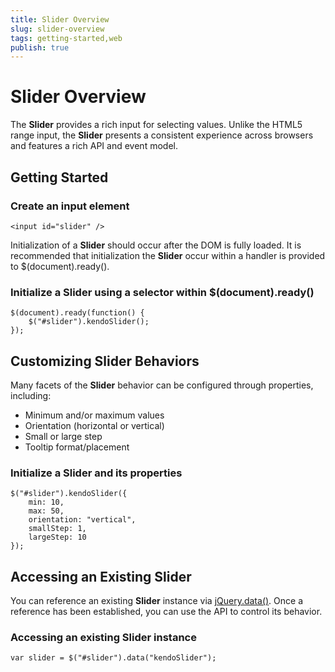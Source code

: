 ```yaml
---
title: Slider Overview
slug: slider-overview
tags: getting-started,web
publish: true
---
```


# Slider Overview

The **Slider** provides a rich input for selecting values. Unlike the HTML5
range input, the **Slider** presents a consistent experience across browsers and features a rich
API and event model.

## Getting Started

### Create an input element

    <input id="slider" />

Initialization of a **Slider** should occur after the DOM is fully loaded. It is recommended that
initialization the **Slider** occur within a handler is provided to $(document).ready().

### Initialize a Slider using a selector within $(document).ready()

    $(document).ready(function() {
        $("#slider").kendoSlider();
    });

## Customizing Slider Behaviors

Many facets of the **Slider** behavior can be configured through
properties, including:

*   Minimum and/or maximum values
*   Orientation (horizontal or vertical)
*   Small or large step
*   Tooltip format/placement

### Initialize a Slider and its properties

    $("#slider").kendoSlider({
        min: 10,
        max: 50,
        orientation: "vertical",
        smallStep: 1,
        largeStep: 10
    });

## Accessing an Existing Slider

You can reference an existing **Slider** instance via
[jQuery.data()](http://api.jquery.com/jQuery.data/). Once a reference has been established, you can
use the API to control its behavior.

### Accessing an existing Slider instance

    var slider = $("#slider").data("kendoSlider");

